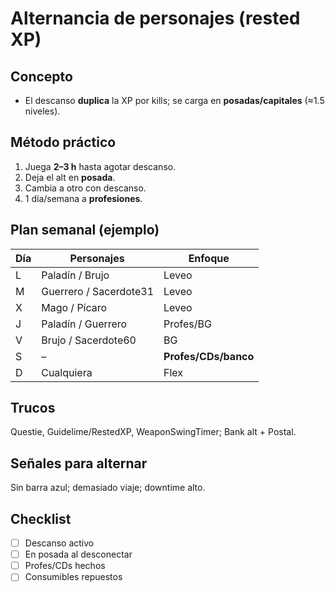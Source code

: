 # Alternancia de personajes (rested XP)

## Concepto
- El descanso **duplica** la XP por kills; se carga en **posadas/capitales** (≈1.5 niveles).

## Método práctico
1. Juega **2–3 h** hasta agotar descanso.  
2. Deja el alt en **posada**.  
3. Cambia a otro con descanso.  
4. 1 día/semana a **profesiones**.

## Plan semanal (ejemplo)
| Día | Personajes | Enfoque |
|---|---|---|
| L | Paladín / Brujo | Leveo |
| M | Guerrero / Sacerdote31 | Leveo |
| X | Mago / Pícaro | Leveo |
| J | Paladín / Guerrero | Profes/BG |
| V | Brujo / Sacerdote60 | BG |
| S | – | **Profes/CDs/banco** |
| D | Cualquiera | Flex |

## Trucos
Questie, Guidelime/RestedXP, WeaponSwingTimer; Bank alt + Postal.

## Señales para alternar
Sin barra azul; demasiado viaje; downtime alto.

## Checklist
- [ ] Descanso activo  
- [ ] En posada al desconectar  
- [ ] Profes/CDs hechos  
- [ ] Consumibles repuestos
